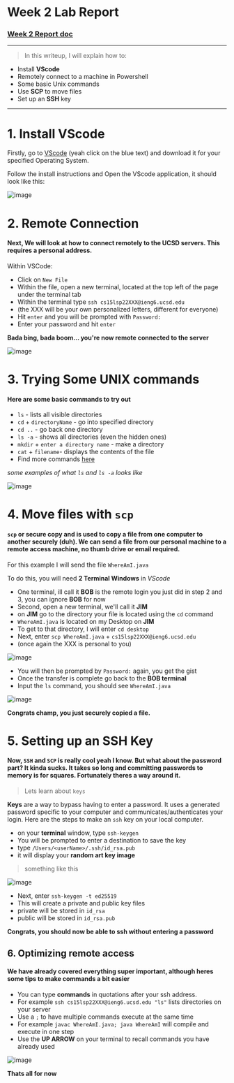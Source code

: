 
# Week 2 Lab Report
### [Week 2 Report doc](https://docs.google.com/document/d/1ZJsxrCRiXRbgBpAxhTRwIIqs2-xILh4EZEXfhyADS7I/edit)


---------------------------------------------------------

> In this writeup, I will explain how to:
- Install **VScode**
- Remotely connect to a machine in Powershell
- Some basic Unix commands
- Use **SCP** to move files
- Set up an **SSH** key

------------------------------------------------------------

# **1. Install VScode**

Firstly, go to [VScode](https://code.visualstudio.com/) (yeah click on the blue text) and download it for your specified Operating System.

Follow the install instructions and Open the VScode application, it should look like this:

![image](https://user-images.githubusercontent.com/103291577/162555558-2a2da46e-74b6-4eae-98ae-1a516ed8fe62.png)



# **2. Remote Connection**

#### Next, We will look at how to connect remotely to the UCSD servers. This requires a personal address. 

Within VSCode:
- Click on `New File`
- Within the file, open a new terminal, located at the top left of the page under the terminal tab
- Within the terminal type `ssh cs15lsp22XXX@ieng6.ucsd.edu`
- (the XXX will be your own personalized letters, different for everyone)
- Hit `enter` and you will be prompted with `Password:`
- Enter your password and hit `enter`

 **Bada bing, bada boom... you're now remote connected to the server**
 
 ![image](https://user-images.githubusercontent.com/103291577/162592887-2e3ea71d-ea3e-483d-9532-b2b6c68a9c9f.png)


# **3. Trying Some UNIX commands**

#### **Here are some basic commands to try out**

- `ls` - lists all visible directories
- `cd` + `directoryName` - go into specified directory
- `cd ..` - go back one directory
- `ls -a` - shows all directories (even the hidden ones)
- `mkdir` + `enter a directory name` - make a directory
- `cat` + `filename`- displays the contents of the file
- Find more commands [here](https://www.geeksforgeeks.org/cat-command-in-linux-with-examples/)

*some examples of what `ls` and `ls -a` looks like*

![image](https://user-images.githubusercontent.com/103291577/162593118-278b24e5-5459-438e-9e4b-88ea88293af4.png)


# **4. Move files with `scp`**

#### `scp` or **secure copy** and is used to copy a file from one computer to another securely (duh). We can send a file from our personal machine to a remote access machine, no thumb drive or email required. 
 
 For this example I will send the file `WhereAmI.java`

To do this, you will need **2 Terminal Windows** in *VScode*
- One terminal, ill call it **BOB** is the remote login you just did in step 2 and 3, you can ignore **BOB** for now
- Second, open a new terminal, we'll call it **JIM**
- on **JIM** go to the directory your file is located using the `cd` command
- `WhereAmI.java` is located on my Desktop on **JIM**
- To get to that directory, I will enter `cd desktop`
- Next, enter `scp WhereAmI.java` + `cs15lsp22XXX@ieng6.ucsd.edu`
- (once again the XXX is personal to you)

![image](https://user-images.githubusercontent.com/103291577/162593509-1d6940d7-8f5a-4ec9-bc58-81a946c39773.png)

- You will then be prompted by `Password:` again, you get the gist
- Once the transfer is complete go back to the **BOB terminal**
- Input the `ls` command, you should see `WhereAmI.java`

![image](https://user-images.githubusercontent.com/103291577/162593118-278b24e5-5459-438e-9e4b-88ea88293af4.png)

**Congrats champ, you just securely copied a file.**

# **5. Setting up an SSH Key**

#### Now, `SSH` and `SCP` is really cool yeah I know. But what about the password part? It kinda sucks. It takes so long and committing passwords to memory is for squares. Fortunately theres a way around it.

> Lets learn about `keys`

**Keys** are a way to bypass having to enter a password. It uses a generated password specific to your computer and communicates/authenticates your login. Here are the steps to make an `ssh` key on your local computer.

- on your **terminal** window, type `ssh-keygen`
- You will be prompted to enter a destination to save the key
- type `/Users/<userName>/.ssh/id_rsa.pub`
- it will display your **random art key image**
> something like this

![image](https://user-images.githubusercontent.com/103291577/162595367-fd83ce2e-cd7c-4f3b-bfc6-5a0e4eb78588.png)

- Next, enter `ssh-keygen -t ed25519`
- This will create a private and public key files
- private will be stored in `id_rsa`
- public will be stored in `id_rsa.pub`

**Congrats, you should now be able to ssh without entering a password**

## **6. Optimizing remote access**

#### We have already covered everything super important, although heres some tips to make commands a bit easier

- You can type **commands** in quotations after your ssh address.
- For example `ssh cs15lsp22XXX@ieng6.ucsd.edu "ls"` lists directories on your server
- Use a `;` to have multiple commands execute at the same time
- For example `javac WhereAmI.java; java WhereAmI` will compile and execute in one step
- Use the **UP ARROW** on your terminal to recall commands you have already used

![image](https://user-images.githubusercontent.com/103291577/163503474-5ccb383f-445b-43e2-92d8-407ddab29b34.png)


**Thats all for now**







